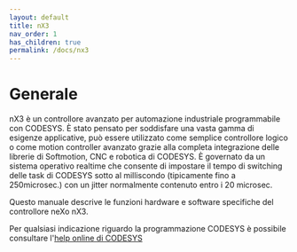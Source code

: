 ```yaml
---
layout: default
title: nX3
nav_order: 1
has_children: true
permalink: /docs/nx3
---
```


# Generale

nX3 è un controllore avanzato per automazione industriale programmabile con CODESYS. È stato pensato per soddisfare una vasta gamma di esigenze applicative, può essere utilizzato come semplice controllore logico o come motion controller avanzato grazie alla completa integrazione delle librerie di Softmotion, CNC e robotica di CODESYS.
È governato da un sistema operativo realtime che consente di impostare il tempo di switching delle task di CODESYS sotto al milliscondo (tipicamente fino a 250microsec.) con un jitter normalmente contenuto entro i 20 microsec.


Questo manuale descrive le funzioni hardware e software specifiche del controllore neXo nX3.

Per qualsiasi indicazione riguardo la programmazione CODESYS è possibile consultare l'[help online di CODESYS](help.codesys.com.)